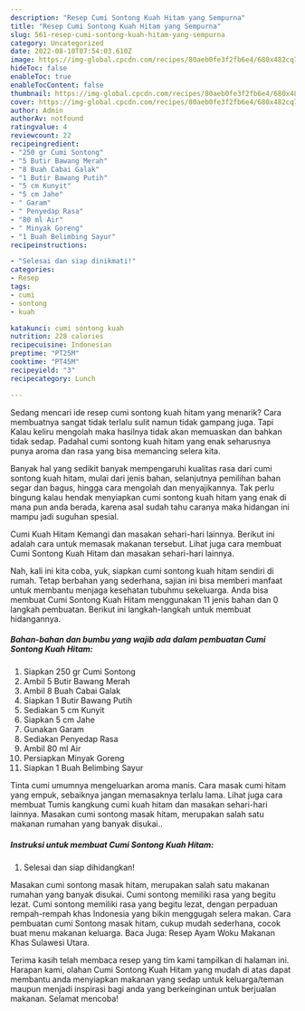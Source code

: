 ```yaml
---
description: "Resep Cumi Sontong Kuah Hitam yang Sempurna"
title: "Resep Cumi Sontong Kuah Hitam yang Sempurna"
slug: 561-resep-cumi-sontong-kuah-hitam-yang-sempurna
category: Uncategorized
date: 2022-08-10T07:54:03.610Z
image: https://img-global.cpcdn.com/recipes/80aeb0fe3f2fb6e4/680x482cq70/cumi-sontong-kuah-hitam-foto-resep-utama.jpg
hideToc: false
enableToc: true
enableTocContent: false
thumbnail: https://img-global.cpcdn.com/recipes/80aeb0fe3f2fb6e4/680x482cq70/cumi-sontong-kuah-hitam-foto-resep-utama.jpg
cover: https://img-global.cpcdn.com/recipes/80aeb0fe3f2fb6e4/680x482cq70/cumi-sontong-kuah-hitam-foto-resep-utama.jpg
author: Admin
authorAv: notfound
ratingvalue: 4
reviewcount: 22
recipeingredient:
- "250 gr Cumi Sontong"
- "5 Butir Bawang Merah"
- "8 Buah Cabai Galak"
- "1 Butir Bawang Putih"
- "5 cm Kunyit"
- "5 cm Jahe"
- " Garam"
- " Penyedap Rasa"
- "80 ml Air"
- " Minyak Goreng"
- "1 Buah Belimbing Sayur"
recipeinstructions:

- "Selesai dan siap dinikmati!"
categories:
- Resep
tags:
- cumi
- sontong
- kuah

katakunci: cumi sontong kuah 
nutrition: 228 calories
recipecuisine: Indonesian
preptime: "PT25M"
cooktime: "PT45M"
recipeyield: "3"
recipecategory: Lunch

---
```



Sedang mencari ide resep cumi sontong kuah hitam yang menarik? Cara membuatnya sangat tidak terlalu sulit namun tidak gampang juga. Tapi Kalau keliru mengolah maka hasilnya tidak akan memuaskan dan bahkan tidak sedap. Padahal cumi sontong kuah hitam yang enak seharusnya punya aroma dan rasa yang bisa memancing selera kita.


Banyak hal yang sedikit banyak mempengaruhi kualitas rasa dari cumi sontong kuah hitam, mulai dari jenis bahan, selanjutnya pemilihan bahan segar dan bagus, hingga cara mengolah dan menyajikannya. Tak perlu bingung kalau hendak menyiapkan cumi sontong kuah hitam yang enak di mana pun anda berada, karena asal sudah tahu caranya maka hidangan ini mampu jadi suguhan spesial.

Cumi Kuah Hitam Kemangi dan masakan sehari-hari lainnya. Berikut ini adalah cara untuk memasak makanan tersebut. Lihat juga cara membuat Cumi Sontong Kuah Hitam dan masakan sehari-hari lainnya.


Nah, kali ini kita coba, yuk, siapkan cumi sontong kuah hitam sendiri di rumah. Tetap berbahan yang sederhana, sajian ini bisa memberi manfaat untuk membantu menjaga kesehatan tubuhmu sekeluarga. Anda bisa membuat Cumi Sontong Kuah Hitam menggunakan 11 jenis bahan dan 0 langkah pembuatan. Berikut ini langkah-langkah untuk membuat hidangannya.

<!--inarticleads1-->

##### Bahan-bahan dan bumbu yang wajib ada dalam pembuatan Cumi Sontong Kuah Hitam:

1. Siapkan 250 gr Cumi Sontong
1. Ambil 5 Butir Bawang Merah
1. Ambil 8 Buah Cabai Galak
1. Siapkan 1 Butir Bawang Putih
1. Sediakan 5 cm Kunyit
1. Siapkan 5 cm Jahe
1. Gunakan  Garam
1. Sediakan  Penyedap Rasa
1. Ambil 80 ml Air
1. Persiapkan  Minyak Goreng
1. Siapkan 1 Buah Belimbing Sayur


Tinta cumi umumnya mengeluarkan aroma manis. Cara masak cumi hitam yang empuk, sebaiknya jangan memasaknya terlalu lama. Lihat juga cara membuat Tumis kangkung cumi kuah hitam dan masakan sehari-hari lainnya. Masakan cumi sontong masak hitam, merupakan salah satu makanan rumahan yang banyak disukai.. 

<!--inarticleads2-->

##### Instruksi untuk membuat Cumi Sontong Kuah Hitam:


1. Selesai dan siap dihidangkan!

Masakan cumi sontong masak hitam, merupakan salah satu makanan rumahan yang banyak disukai. Cumi sontong memiliki rasa yang begitu lezat. Cumi sontong memiliki rasa yang begitu lezat, dengan perpaduan rempah-rempah khas Indonesia yang bikin menggugah selera makan. Cara pembuatan cumi Sontong masak hitam, cukup mudah sederhana, cocok buat menu makanan keluarga. Baca Juga: Resep Ayam Woku Makanan Khas Sulawesi Utara. 

Terima kasih telah membaca resep yang tim kami tampilkan di halaman ini. Harapan kami, olahan Cumi Sontong Kuah Hitam yang mudah di atas dapat membantu anda menyiapkan makanan yang sedap untuk keluarga/teman maupun menjadi inspirasi bagi anda yang berkeinginan untuk berjualan makanan. Selamat mencoba!
